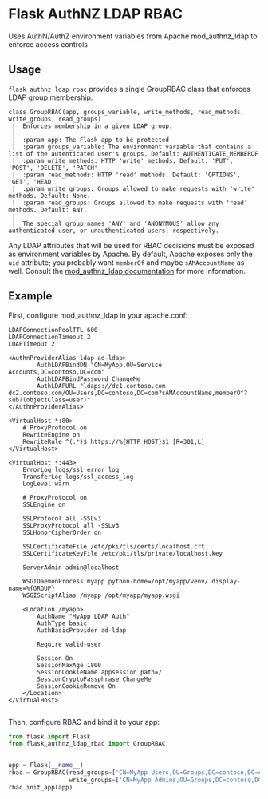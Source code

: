 Flask AuthNZ LDAP RBAC
=======================

Uses AuthN/AuthZ environment variables from Apache mod_authnz_ldap to enforce access controls

Usage
-----

`flask_authnz_ldap_rbac` provides a single GroupRBAC class that enforces LDAP group membership.

    class GroupRBAC(app, groups_variable, write_methods, read_methods, write_groups, read_groups)
     |  Enforces membership in a given LDAP group.
     |
     |  :param app: The Flask app to be protected
     |  :param groups_variable: The environment variable that contains a list of the autenticated user's groups. Default: AUTHENTICATE_MEMBEROF
     |  :param write_methods: HTTP 'write' methods. Default: 'PUT', 'POST', 'DELETE', 'PATCH'
     |  :param read_methods: HTTP 'read' methods. Default: 'OPTIONS', 'GET', 'HEAD'
     |  :param write_groups: Groups allowed to make requests with 'write' methods. Default: None.
     |  :param read_groups: Groups allowed to make requests with 'read' methods. Default: ANY.
     |
     |  The special group names 'ANY' and 'ANONYMOUS' allow any authenticated user, or unauthenticated users, respectively.

Any LDAP attributes that will be used for RBAC decisions must be exposed as environment variables by Apache. By default, Apache exposes only the `uid` attribute; you probably want `memberOf` and maybe `sAMAccountName` as well. Consult the [mod_authnz_ldap documentation](https://httpd.apache.org/docs/2.4/mod/mod_authnz_ldap.html#exposed) for more information.

Example
-------
First, configure mod_authnz_ldap in your apache.conf:

```apache_conf
LDAPConnectionPoolTTL 600
LDAPConnectionTimeout 2
LDAPTimeout 2

<AuthnProviderAlias ldap ad-ldap>
        AuthLDAPBindDN "CN=MyApp,OU=Service Accounts,DC=contoso,DC=com"
        AuthLDAPBindPassword ChangeMe
        AuthLDAPURL "ldaps://dc1.contoso.com dc2.contoso.com/OU=Users,DC=contoso,DC=com?sAMAccountName,memberOf?sub?(objectClass=user)"
</AuthnProviderAlias>

<VirtualHost *:80>
    # ProxyProtocol on
    RewriteEngine on
    RewriteRule ^(.*)$ https://%{HTTP_HOST}$1 [R=301,L]
</VirtualHost>

<VirtualHost *:443>
    ErrorLog logs/ssl_error_log
    TransferLog logs/ssl_access_log
    LogLevel warn

    # ProxyProtocol on
    SSLEngine on

    SSLProtocol all -SSLv3
    SSLProxyProtocol all -SSLv3
    SSLHonorCipherOrder on

    SSLCertificateFile /etc/pki/tls/certs/localhost.crt
    SSLCertificateKeyFile /etc/pki/tls/private/localhost.key

    ServerAdmin admin@localhost

    WSGIDaemonProcess myapp python-home=/opt/myapp/venv/ display-name=%{GROUP}
    WSGIScriptAlias /myapp /opt/myapp/myapp.wsgi

    <Location /myapp>
        AuthName "MyApp LDAP Auth"
        AuthType basic
        AuthBasicProvider ad-ldap

        Require valid-user

        Session On
        SessionMaxAge 1800
        SessionCookieName appsession path=/
        SessionCryptoPassphrase ChangeMe
        SessionCookieRemove On
    </Location>
</VirtualHost>
 
```

Then, configure RBAC and bind it to your app:

```python
from flask import Flask
from flask_authnz_ldap_rbac import GroupRBAC 


app = Flask(__name__)
rbac = GroupRBAC(read_groups=['CN=MyApp Users,OU=Groups,DC=contoso,DC=com'],
                 write_groups=['CN=MyApp Admins,OU=Groups,DC=contoso,DC=com'])
rbac.init_app(app)
```
